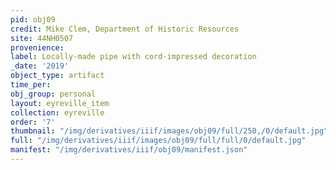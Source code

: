 ```yaml
---
pid: obj09
credit: Mike Clem, Department of Historic Resources
site: 44NH0507
provenience: 
label: Locally-made pipe with cord-impressed decoration
_date: '2019'
object_type: artifact
time_per: 
obj_group: personal
layout: eyreville_item
collection: eyreville
order: '7'
thumbnail: "/img/derivatives/iiif/images/obj09/full/250,/0/default.jpg"
full: "/img/derivatives/iiif/images/obj09/full/full/0/default.jpg"
manifest: "/img/derivatives/iiif/obj09/manifest.json"
---
```


